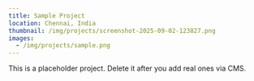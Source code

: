 ```yaml
---
title: Sample Project
location: Chennai, India
thumbnail: /img/projects/screenshot-2025-09-02-123827.png
images:
  - /img/projects/sample.png
---
```

This is a placeholder project. Delete it after you add real ones via CMS.
